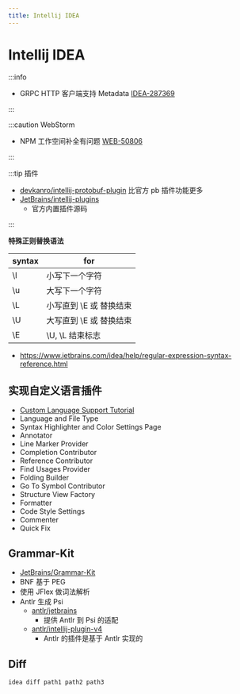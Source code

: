 ```yaml
---
title: Intellij IDEA
---
```


# Intellij IDEA

:::info

- GRPC HTTP 客户端支持 Metadata [IDEA-287369](https://youtrack.jetbrains.com/issue/IDEA-287369)

:::

:::caution WebStorm

- NPM 工作空间补全有问题 [WEB-50806](https://youtrack.jetbrains.com/issue/WEB-50806)

:::

:::tip 插件

- [devkanro/intellij-protobuf-plugin](https://github.com/devkanro/intellij-protobuf-plugin)
  比官方 pb 插件功能更多
- [JetBrains/intellij-plugins](https://github.com/JetBrains/intellij-plugins)
  - 官方内置插件源码

:::

**特殊正则替换语法**

| syntax | for                     |
| ------ | ----------------------- |
| \l     | 小写下一个字符          |
| \u     | 大写下一个字符          |
| \L     | 小写直到 \E 或 替换结束 |
| \U     | 大写直到 \E 或 替换结束 |
| \E     | \U, \L 结束标志         |

- https://www.jetbrains.com/idea/help/regular-expression-syntax-reference.html

## 实现自定义语言插件

- [Custom Language Support Tutorial](http://www.jetbrains.org/intellij/sdk/docs/tutorials/custom_language_support_tutorial.html)
- Language and File Type
- Syntax Highlighter and Color Settings Page
- Annotator
- Line Marker Provider
- Completion Contributor
- Reference Contributor
- Find Usages Provider
- Folding Builder
- Go To Symbol Contributor
- Structure View Factory
- Formatter
- Code Style Settings
- Commenter
- Quick Fix

## Grammar-Kit

- [JetBrains/Grammar-Kit](https://github.com/JetBrains/Grammar-Kit)
- BNF 基于 PEG
- 使用 JFlex 做词法解析
- Antlr 生成 Psi
  - [antlr/jetbrains](https://github.com/antlr/jetbrains)
    - 提供 Antlr 到 Psi 的适配
  - [antlr/intellij-plugin-v4](https://github.com/antlr/intellij-plugin-v4)
    - Antlr 的插件是基于 Antlr 实现的

## Diff

```bash
idea diff path1 path2 path3
```
